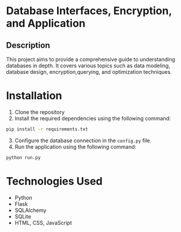 # Database Interfaces, Encryption, and Application
## Description

This project aims to provide a comprehensive guide to understanding databases in depth. It covers various topics such as data modeling, database design, encryption,querying, and optimization techniques.

# Installation
1. Clone the repository
2. Install the required dependencies using the following command:
```bash
pip install -r requirements.txt
```
3. Configure the database connection in the `config.py` file.
4. Run the application using the following command:
```bash
python run.py
```


# Technologies Used
- Python
- Flask
- SQLAlchemy
- SQLite
- HTML, CSS, JavaScript


